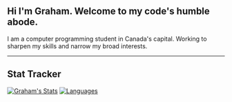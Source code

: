 ## Hi I'm Graham. Welcome to my code's humble abode.

I am a computer programming student in Canada's capital. Working to sharpen my skills and narrow my broad interests.

---

## Stat Tracker

[![Graham's Stats](https://github-readme-stats.vercel.app/api?username=gecodes&theme=calm)](https://github.com/anuraghazra/github-readme-stats)
[![Languages](https://github-readme-stats.vercel.app/api/top-langs/?username=gecodes&layout=compact)](https://github.com/anuraghazra/github-readme-stats)
